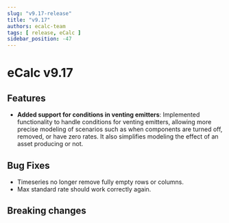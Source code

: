 ```yaml
---
slug: "v9.17-release"
title: "v9.17"
authors: ecalc-team
tags: [ release, eCalc ]
sidebar_position: -47
---
```


# eCalc v9.17

## Features

- **Added support for conditions in venting emitters**: Implemented functionality to handle conditions for venting
  emitters, allowing more precise modeling of scenarios such as when components are turned off, removed, or have zero
  rates. It also simplifies modeling the effect of an asset producing or not.

## Bug Fixes

* Timeseries no longer remove fully empty rows or columns.
* Max standard rate should work correctly again.

## Breaking changes